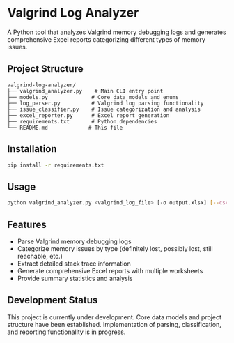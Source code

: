 # Valgrind Log Analyzer

A Python tool that analyzes Valgrind memory debugging logs and generates comprehensive Excel reports categorizing different types of memory issues.

## Project Structure

```
valgrind-log-analyzer/
├── valgrind_analyzer.py    # Main CLI entry point
├── models.py              # Core data models and enums
├── log_parser.py          # Valgrind log parsing functionality
├── issue_classifier.py    # Issue categorization and analysis
├── excel_reporter.py      # Excel report generation
├── requirements.txt       # Python dependencies
└── README.md             # This file
```

## Installation

```bash
pip install -r requirements.txt
```

## Usage

```bash
python valgrind_analyzer.py <valgrind_log_file> [-o output.xlsx] [--csv-fallback]
```

## Features

- Parse Valgrind memory debugging logs
- Categorize memory issues by type (definitely lost, possibly lost, still reachable, etc.)
- Extract detailed stack trace information
- Generate comprehensive Excel reports with multiple worksheets
- Provide summary statistics and analysis

## Development Status

This project is currently under development. Core data models and project structure have been established. Implementation of parsing, classification, and reporting functionality is in progress.